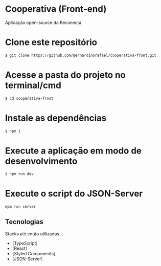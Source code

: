 # Cooperativa (Front-end)

Aplicação open-source da Reconecta.


# Clone este repositório
```bash
$ git clone https://github.com/bernardinorafael/cooperativa-front.git
```

# Acesse a pasta do projeto no terminal/cmd
```bash
$ cd cooperativa-front
```

# Instale as dependências
```bash
$ npm i
```

# Execute a aplicação em modo de desenvolvimento
```bash
$ npm run dev
```

# Execute o script do JSON-Server
```bash
npm run server
```

## Tecnologias
Stacks até então utilizadas...
- [TypeScript]
- [React]
- [Styled Components]
- [JSON-Server]
